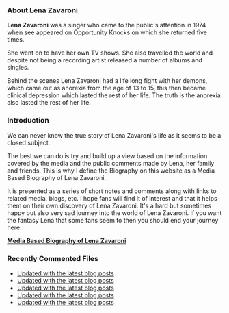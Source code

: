 ### About Lena Zavaroni

<p><strong>Lena Zavaroni</strong> was a singer who came to the public's attention in 1974 when see appeared on Opportunity Knocks on which she returned five times.</p>

<p>She went on to have her own TV shows. She also travelled the world and despite not being a recording artist released a number of albums and singles.</p>

<p>Behind the scenes Lena Zavaroni had a life long fight with her demons, which came out as anorexia from the age of 13 to 15, this then became clinical depression which lasted the rest of her life. The truth is the anorexia also lasted the rest of her life.</p>

### Introduction

<p>We can never know the true story of Lena Zavaroni's life as it seems to be a closed subject.</p>

<p>The best we can do is try and build up a view based on the information covered by the media and the public comments made by Lena, her family and friends. This is why I define the Biography on this website as a Media Based Biography of Lena Zavaroni.</p>

<p>It is presented as a series of short notes and comments along with links to related media, blogs, etc. I hope fans will find it of interest and that it helps them on their own discovery of Lena Zavaroni. It's a hard but sometimes happy but also very sad journey into the world of Lena Zavaroni. If you want the fantasy Lena that some fans seem to then you should end your journey here.</p>

<a href="https://fanzoflenazavaroni.github.io/1963-11-04-lena-zavaroni/"><strong>Media Based Biography of Lena Zavaroni</strong></a>

### Recently Commented Files

<!-- BLOG-POST-LIST:START -->
- [Updated with the latest blog posts](https://github.com/FanzOfLenaZavaroni/fanzoflenazavaroni.github.io/commit/a5ef5ae60cf819e59dbca1ac8c10a5ad8c385f81)
- [Updated with the latest blog posts](https://github.com/FanzOfLenaZavaroni/fanzoflenazavaroni.github.io/commit/67ddd74e8931b26918b122969b1325f770074573)
- [Updated with the latest blog posts](https://github.com/FanzOfLenaZavaroni/fanzoflenazavaroni.github.io/commit/30eb8f366fda31d01030bf2b5e31ad4faac10edf)
- [Updated with the latest blog posts](https://github.com/FanzOfLenaZavaroni/fanzoflenazavaroni.github.io/commit/deeef9218d158a99bd67af17b06d33888316a4f2)
- [Updated with the latest blog posts](https://github.com/FanzOfLenaZavaroni/fanzoflenazavaroni.github.io/commit/03864514ce0cd301d192f21502595121e2c17058)
<!-- BLOG-POST-LIST:END -->
